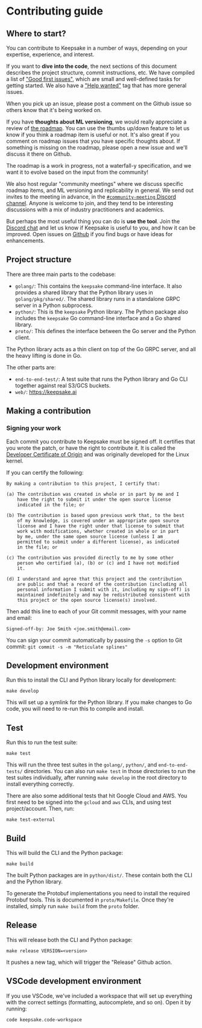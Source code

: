 # Contributing guide

## Where to start?

You can contribute to Keepsake in a number of ways, depending on your expertise, experience, and interest.

If you want to **dive into the code**, the next sections of this document describes the project structure, commit instructions, etc. We have compiled a list of ["Good first issues"](https://github.com/replicate/keepsake/issues?q=is%3Aissue+is%3Aopen+label%3A%22good+first+issue%22), which are small and well-defined tasks for getting started. We also have a ["Help wanted"](https://github.com/replicate/keepsake/issues?q=is%3Aissue+is%3Aopen+label%3A%22help+wanted%22) tag that has more general issues.

When you pick up an issue, please post a comment on the Github issue so others know that it's being worked on.

If you have **thoughts about ML versioning**, we would really appreciate a review of [the roadmap](https://github.com/replicate/keepsake/projects/1). You can use the thumbs up/down feature to let us know if you think a roadmap item is useful or not. It's also great if you comment on roadmap issues that you have specific thoughts about. If something is missing on the roadmap, please open a new issue and we'll discuss it there on Github.

The roadmap is a work in progress, not a waterfall-y specification, and we want it to evolve based on the input from the community!

We also host regular "community meetings" where we discuss specific roadmap items, and ML versioning and replicability in general. We send out invites to the meeting in advance, in the [`#community-meeting` Discord channel](https://discord.gg/qabvVCFv). Anyone is welcome to join, and they tend to be interesting discussions with a mix of industry practitioners and academics.

But perhaps the most useful thing you can do is **use the tool**. Join the [Discord chat](https://discord.gg/QmzJApGjyE) and let us know if Keepsake is useful to you, and how it can be improved. Open issues on [Github](https://github.com/replicate/keepsake) if you find bugs or have ideas for enhancements.

## Project structure

There are three main parts to the codebase:

- `golang/`: This contains the `keepsake` command-line interface. It also provides a shared library that the Python library uses in `golang/pkg/shared/`. The shared library runs in a standalone GRPC server in a Python subprocess.
- `python/`: This is the `keepsake` Python library. The Python package also includes the `keepsake` Go command-line interface and a Go shared library.
- `proto/`: This defines the interface between the Go server and the Python client.

The Python library acts as a thin client on top of the Go GRPC server, and all the heavy lifting is done in Go.

The other parts are:

- `end-to-end-test/`: A test suite that runs the Python library and Go CLI together against real S3/GCS buckets.
- `web/`: https://keepsake.ai

## Making a contribution

### Signing your work

Each commit you contribute to Keepsake must be signed off. It certifies that you wrote the patch, or have the right to contribute it. It is called the [Developer Certificate of Origin](https://developercertificate.org/) and was originally developed for the Linux kernel.

If you can certify the following:

```
By making a contribution to this project, I certify that:

(a) The contribution was created in whole or in part by me and I
    have the right to submit it under the open source license
    indicated in the file; or

(b) The contribution is based upon previous work that, to the best
    of my knowledge, is covered under an appropriate open source
    license and I have the right under that license to submit that
    work with modifications, whether created in whole or in part
    by me, under the same open source license (unless I am
    permitted to submit under a different license), as indicated
    in the file; or

(c) The contribution was provided directly to me by some other
    person who certified (a), (b) or (c) and I have not modified
    it.

(d) I understand and agree that this project and the contribution
    are public and that a record of the contribution (including all
    personal information I submit with it, including my sign-off) is
    maintained indefinitely and may be redistributed consistent with
    this project or the open source license(s) involved.
```

Then add this line to each of your Git commit messages, with your name and email:

```
Signed-off-by: Joe Smith <joe.smith@email.com>
```

You can sign your commit automatically by passing the `-s` option to Git commit: `git commit -s -m "Reticulate splines"`

## Development environment

Run this to install the CLI and Python library locally for development:

    make develop

This will set up a symlink for the Python library. If you make changes to Go code, you will need to re-run this to compile and install.

## Test

Run this to run the test suite:

    make test

This will run the three test suites in the `golang/`, `python/`, and `end-to-end-tests/` directories. You can also run `make test` in those directories to run the test suites individually, after running `make develop` in the root directory to install everything correctly.

There are also some additional tests that hit Google Cloud and AWS. You first need to be signed into the `gcloud` and `aws` CLIs, and using test project/account. Then, run:

    make test-external

## Build

This will build the CLI and the Python package:

    make build

The built Python packages are in `python/dist/`. These contain both the CLI and the Python library.

To generate the Protobuf implementations you need to install the required Protobuf tools. This is documented in `proto/Makefile`. Once they're installed, simply run `make build` from the `proto` folder.

## Release

This will release both the CLI and Python package:

    make release VERSION=<version>

It pushes a new tag, which will trigger the "Release" Github action.

## VSCode development environment

If you use VSCode, we've included a workspace that will set up everything with the correct settings (formatting, autocomplete, and so on). Open it by running:

    code keepsake.code-workspace
